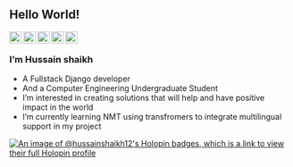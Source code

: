 
## Hello World! </h2>

<a href="https://twitter.com/HussainSk2001">
  <img align="left" alt="Hussain's Twitter" width="22px" src="https://cdn.jsdelivr.net/npm/simple-icons@v3/icons/twitter.svg" />
</a>
<a href="https://www.linkedin.com/in/hussainshk/">
  <img align="left" alt="Hussain's Linkdein" width="22px" src="https://cdn.jsdelivr.net/npm/simple-icons@v3/icons/linkedin.svg" />
</a>
<a href="https://github.com/hussainshaikh12">
  <img align="left" alt="Hussain's Github" width="22px" src="https://cdn.jsdelivr.net/npm/simple-icons@v3/icons/github.svg" />
</a>
<a href="https://www.youtube.com/channel/UCBcEvje8Dm-DRu3p6iteqZw">
  <img align="left" alt="Hussain's Youtube" width="22px" src="https://cdn.jsdelivr.net/npm/simple-icons@v3/icons/youtube.svg" />
</a>
<a href="https://leetcode.com/hussainshk/">
  <img align="left" alt="Hussain's Leetcode" width="22px" src="https://cdn.jsdelivr.net/npm/simple-icons@v3/icons/leetcode.svg" />
</a>
<br />

<!-- 
<img align="right" width='30' src="https://user-images.githubusercontent.com/46746707/158658139-d292b140-92b5-4e4b-b140-597da2010d9e.jpg" />
 -->
### I’m Hussain shaikh
- A Fullstack Django developer 
- And a Computer Engineering Undergraduate Student
- I’m interested in creating solutions that will help and have positive impact in the world
- I’m currently learning NMT using transfromers to integrate multilingual support in my project
<!-- 
### Programming Languages

 
 ### Technologies I Use
 <img src = 'https://github.com/MarikIshtar007/MarikIshtar007/blob/master/images/pycharm.svg' width='30'/> <img src = 'https://github.com/MarikIshtar007/MarikIshtar007/blob/master/images/flutter-logo.svg' width='30'/> <img src = 'https://github.com/MarikIshtar007/MarikIshtar007/blob/master/images/django.svg' height='40'/> <img src = 'https://github.com/MarikIshtar007/MarikIshtar007/blob/master/images/flask.png' width='30'/> <img src = 'https://github.com/MarikIshtar007/MarikIshtar007/blob/master/images/git.svg' width='30'/> <img src = 'https://github.com/MarikIshtar007/MarikIshtar007/blob/master/images/nodejs.svg' width='33'/> <img src = 'https://github.com/MarikIshtar007/MarikIshtar007/blob/master/images/react.svg' width='33'/>
 
 -->
[![An image of @hussainshaikh12's Holopin badges, which is a link to view their full Holopin profile](https://holopin.me/hussainshaikh12)](https://holopin.io/@hussainshaikh12)
<!---
hussainshaikh12/hussainshaikh12 is a ✨ special ✨ repository because its `README.md` (this file) appears on your GitHub profile.
You can click the Preview link to take a look at your changes.
--->
